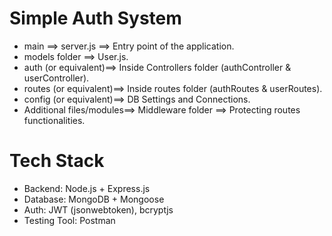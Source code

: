 # Simple Auth System
- main  ==> server.js ==> Entry point of the application.
- models folder ==> User.js.
- auth (or equivalent)==> Inside Controllers folder (authController & userController).
- routes (or equivalent)==> Inside routes folder (authRoutes & userRoutes).
- config (or equivalent)==> DB Settings and Connections.
- Additional files/modules==> Middleware folder ==> Protecting routes functionalities.
  
# Tech Stack
- Backend: Node.js + Express.js
- Database: MongoDB + Mongoose
- Auth: JWT (jsonwebtoken), bcryptjs
- Testing Tool: Postman
